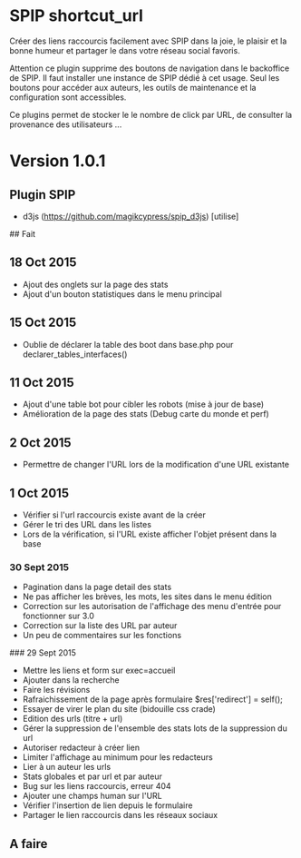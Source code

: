 SPIP shortcut_url
=======

Créer des liens raccourcis facilement avec SPIP dans la joie, le plaisir et la bonne humeur et partager le dans votre réseau social favoris.

Attention ce plugin supprime des boutons de navigation dans le backoffice de SPIP. Il faut installer une instance de SPIP dédié à cet usage. Seul les boutons pour accéder aux auteurs, les outils de maintenance et la configuration sont accessibles.

Ce plugins permet de stocker le le nombre de click par URL, de consulter la provenance des utilisateurs ...

# Version 1.0.1

## Plugin SPIP

* d3js (https://github.com/magikcypress/spip_d3js) [utilise]

## Fait

## 18 Oct 2015

- Ajout des onglets sur la page des stats
- Ajout d'un bouton statistiques dans le menu principal

## 15 Oct 2015

- Oublie de déclarer la table des boot dans base.php pour declarer_tables_interfaces()

## 11 Oct 2015

- Ajout d'une table bot pour cibler les robots (mise à jour de base)
- Amélioration de la page des stats (Debug carte du monde et perf)

## 2 Oct 2015

- Permettre de changer l'URL lors de la modification d'une URL existante

## 1 Oct 2015

- Vérifier si l'url raccourcis existe avant de la créer
- Gérer le tri des URL dans les listes
- Lors de la vérification, si l'URL existe afficher l'objet présent dans la base

### 30 Sept 2015

- Pagination dans la page detail des stats
- Ne pas afficher les brèves, les mots, les sites dans le menu édition
- Correction sur les autorisation de l'affichage des menu d'entrée pour fonctionner sur 3.0
- Correction sur la liste des URL par auteur
- Un peu de commentaires sur les fonctions

### 29 Sept 2015

- Mettre les liens et form sur exec=accueil
- Ajouter dans la recherche
- Faire les révisions
- Rafraichissement de la page après formulaire $res['redirect'] = self();
- Essayer de virer le plan du site (bidouille css crade)
- Edition des urls (titre + url)
- Gérer la suppression de l'ensemble des stats lots de la suppression du url
- Autoriser redacteur à créer lien
- Limiter l'affichage au minimum pour les redacteurs
- Lier à un auteur les urls
- Stats globales et par url et par auteur
- Bug sur les liens raccourcis, erreur 404
- Ajouter une champs human sur l'URL
- Vérifier l'insertion de lien depuis le formulaire
- Partager le lien raccourcis dans les réseaux sociaux

## A faire

